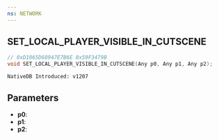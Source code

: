 ```yaml
---
ns: NETWORK
---
```

## SET_LOCAL_PLAYER_VISIBLE_IN_CUTSCENE

```c
// 0xD1065D68947E7B6E 0x59F3479B
void SET_LOCAL_PLAYER_VISIBLE_IN_CUTSCENE(Any p0, Any p1, Any p2);
```

```
NativeDB Introduced: v1207
```

## Parameters
* **p0**:
* **p1**:
* **p2**:
